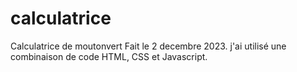 # calculatrice
Calculatrice de moutonvert
Fait le 2 decembre 2023.
j'ai utilisé une combinaison de code HTML, CSS et Javascript.
